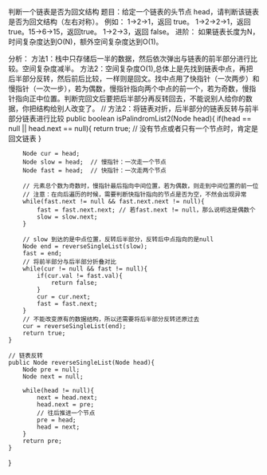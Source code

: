 判断一个链表是否为回文结构
题目：给定一个链表的头节点 head，请判断该链表是否为回文结构（左右对称）。 例如： 1->2->1，返回 true。 1->2->2->1，返回 true。15->6->15，返回true。 1->2->3，返回 false。
进阶： 如果链表长度为N，时间复杂度达到O(N)，额外空间复杂度达到O(1)。

分析：
方法1：栈中只存储后一半的数据，然后依次弹出与链表的前半部分进行比较。空间复杂度减半。
方法2：空间复杂度O(1),总体上是先找到链表中点，再把后半部分反转，然后前后比较，一样则是回文。找中点用了快指针（一次两步）和慢指针（一次一步），若为偶数，慢指针指向两个中点的前一个，若为奇数，慢指针指向正中位置。判断完回文后要把后半部分再反转回去，不能说别人给你的数据，你把结构给别人改变了。
    // 方法2：将链表对折，后半部分的链表反转与前半部分链表进行比较
    public boolean isPalindromList2(Node head){
        if(head == null || head.next == null){
            return true;  // 没有节点或者只有一个节点时，肯定是回文链表
        }
 
        Node cur = head;
        Node slow = head;  // 慢指针：一次走一个节点
        Node fast = head;  // 快指针：一次走两个节点
 
        // 元素总个数为奇数时，慢指针最后指向中间位置，若为偶数，则走到中间位置的前一位
        // 注意：在向后遍历的时候，需要判断快指针指向的节点是否为空，不然会出现异常
        while(fast.next != null && fast.next.next != null){
            fast = fast.next.next; // 若fast.next != null，那么说明这是偶数个
            slow = slow.next;
        }
 
        // slow 到达的是中点位置，反转后半部分，反转后中点指向的是null
        Node end = reverseSingleList(slow);
        fast = end;
        // 将前半部分与后半部分折叠对比
        while(cur != null && fast != null){
            if(cur.val != fast.val){
                return false;
            }
            cur = cur.next;
            fast = fast.next;
        }
        // 不能改变原有的数据结构，所以还需要将后半部分反转还原过去
        cur = reverseSingleList(end);
        return true;
    }
 
    // 链表反转
    public Node reverseSingleList(Node head){
        Node pre = null;
        Node next = null;
 
        while(head != null){
            next = head.next;
            head.next = pre;
            // 往后推进一个节点
            pre = head;
            head = next;
        }
        return pre;
    }
}
